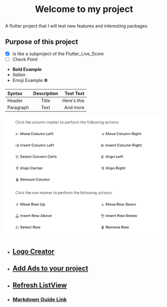 # <p style="text-align: center;"> Welcome to my project</p>

A flutter project that I will test new features and interesting packages

## Purpose of this project

- [x] Is like a subproject of the Flutter_Live_Score
- [ ] Check Point
- **Bold Example**
- _Italian_
- Emoji Example :soccer:

| Syntax    | Description |   Test Text |
|:----------|:-----------:|------------:|
| Header    |    Title    | Here's this |
| Paragraph |    Text     |    And more |

![alt-text](assets/Markdown_Table_Guide.png "optional-title")

- ## **[Logo Creator](https://logomakr.com/app/)**
- ## **[Add Ads to your project](https://www.youtube.com/watch?v=IYHEG-9gTMU)**
- ## **[Refresh ListView](https://www.youtube.com/watch?v=ApQ1l_Cu0dE)**
- ### **[Markdown Guide Link](https://www.markdownguide.org/extended-syntax/)**